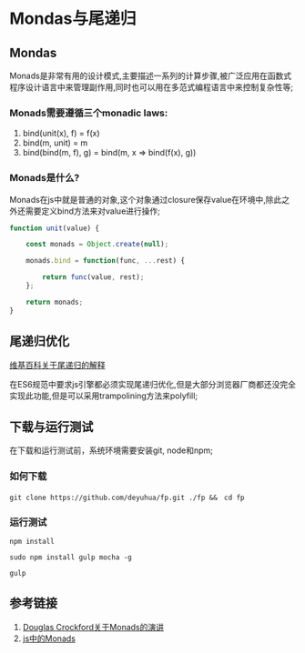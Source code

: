 # Mondas与尾递归

## Mondas

Monads是非常有用的设计模式,主要描述一系列的计算步骤,被广泛应用在函数式程序设计语言中来管理副作用,同时也可以用在多范式编程语言中来控制复杂性等;

### Monads需要遵循三个monadic laws:

1. bind(unit(x), f) = f(x)
2. bind(m, unit) = m
3. bind(bind(m, f), g) = bind(m, x ⇒ bind(f(x), g))

### Monads是什么?

Monads在js中就是普通的对象,这个对象通过closure保存value在环境中,除此之外还需要定义bind方法来对value进行操作;

```javascript
function unit(value) {

    const monads = Object.create(null);

    monads.bind = function(func, ...rest) {

        return func(value, rest);
    };

    return monads;
}
```

## 尾递归优化

[维基百科关于尾递归的解释](https://en.wikipedia.org/wiki/Tail_call)

在ES6规范中要求js引擎都必须实现尾递归优化,但是大部分浏览器厂商都还没完全实现此功能,但是可以采用trampolining方法来polyfill;

## 下载与运行测试

在下载和运行测试前，系统环境需要安装git, node和npm;

### 如何下载

```
git clone https://github.com/deyuhua/fp.git ./fp &&　cd fp
```

### 运行测试

```
npm install

sudo npm install gulp mocha -g

gulp
```

## 参考链接

1. [Douglas Crockford关于Monads的演讲](https://www.youtube.com/watch?v=dkZFtimgAcM)
2. [js中的Monads](https://curiosity-driven.org/monads-in-javascript)
